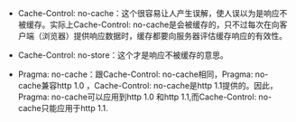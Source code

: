- Cache-Control: no-cache：这个很容易让人产生误解，使人误以为是响应不被缓存。实际上Cache-Control: no-cache是会被缓存的，只不过每次在向客户端（浏览器）提供响应数据时，缓存都要向服务器评估缓存响应的有效性。

 

- Cache-Control: no-store：这个才是响应不被缓存的意思。

 

- Pragma: no-cache：跟Cache-Control: no-cache相同，Pragma: no-cache兼容http 1.0 ，Cache-Control: no-cache是http 1.1提供的。因此，Pragma: no-cache可以应用到http 1.0 和http 1.1,而Cache-Control: no-cache只能应用于http 1.1.